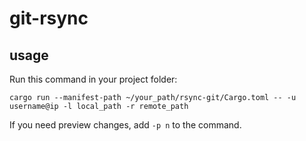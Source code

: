 # git-rsync
## usage
Run this command in your project folder:
```
cargo run --manifest-path ~/your_path/rsync-git/Cargo.toml -- -u username@ip -l local_path -r remote_path
```
If you need preview changes, add `-p n` to the command.
